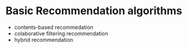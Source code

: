 # Basic Recommendation algorithms
- contents-based recommedation
- colaborative filtering recommendation
- hybrid recommendation
